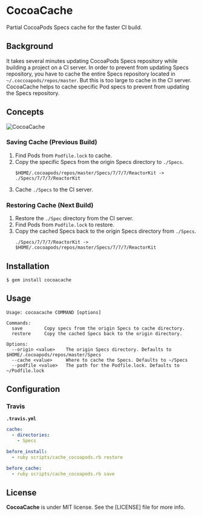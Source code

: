 # CocoaCache

Partial CocoaPods Specs cache for the faster CI build.

## Background

It takes several minutes updating CocoaPods Specs repository while building a project on a CI server. In order to prevent from updating Specs repository, you have to cache the entire Specs repository located in `~/.coccoapods/repos/master`. But this is too large to cache in the CI server. CocoaCache helps to cache specific Pod specs to prevent from updating the Specs repository.

## Concepts

![CocoaCache](https://user-images.githubusercontent.com/931655/60092486-1aa3dd00-9782-11e9-9afe-6e4cb8933e9e.png)

### Saving Cache (Previous Build)

1. Find Pods from `Podfile.lock` to cache.
2. Copy the specific Specs from the origin Specs directory to `./Specs`.
   ```
   $HOME/.cocoapods/repos/master/Specs/7/7/7/ReactorKit -> ./Specs/7/7/7/ReactorKit
   ```
3. Cache `./Specs` to the CI server.

### Restoring Cache (Next Build)

1. Restore the `./Spec` directory from the CI server.
2. Find Pods from `Podfile.lock` to restore.
3. Copy the cached Specs back to the origin Specs directory from `./Specs`.
   ```
   ./Specs/7/7/7/ReactorKit -> $HOME/.cocoapods/repos/master/Specs/7/7/7/ReactorKit
   ```

## Installation

```console
$ gem install cocoacache
```

## Usage

```console
Usage: cocoacache COMMAND [options]

Commands:
  save        Copy specs from the origin Specs to cache directory.
  restore     Copy the cached Specs back to the origin directory.

Options:
  --origin <value>    The origin Specs directory. Defaults to $HOME/.cocoapods/repos/master/Specs
  --cache <value>     Where to cache the Specs. Defaults to ~/Specs
  --podfile <value>   The path for the Podfile.lock. Defaults to ~/Podfile.lock
```

## Configuration

### Travis

**`.travis.yml`**

```yml
cache:
  - directories:
    - Specs

before_install:
  - ruby scripts/cache_cocoapods.rb restore

before_cache:
  - ruby scripts/cache_cocoapods.rb save
```

## License

**CocoaCache** is under MIT license. See the [LICENSE] file for more info.
